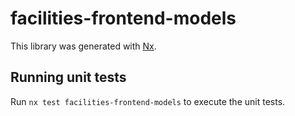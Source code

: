 # facilities-frontend-models

This library was generated with [Nx](https://nx.dev).

## Running unit tests

Run `nx test facilities-frontend-models` to execute the unit tests.
